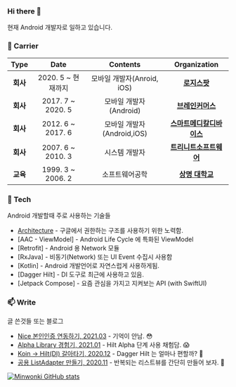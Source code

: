 ### Hi there 👋

현재 Android 개발자로 일하고 있습니다.

### :purple_heart:  Carrier

| **Type** | **Date** | **Contents** | **Organization** |
|:--------:|:--------:|:--------:|:--------:|
| **회사** | 2020. 5 ~ 현재까지 | 모바일 개발자(Anroid, iOS) | **[로지스팟](https://www.logi-spot.com/)** |
| **회사** | 2017. 7 ~ 2020. 5 | 모바일 개발자(Android) | **[브레인커머스](https://www.jobplanet.co.kr/)** |
| **회사** | 2012. 6 ~ 2017. 6 | 모바일 개발자(Android,iOS) | **[스마트메디칼디바이스](http://www.smd21.com/)** |
| **회사** | 2007. 6 ~ 2010. 3 | 시스템 개발자 | **[트리니트소프트웨어](https://www.trinitysoft.co.kr/)** |
| **교육** | 1999. 3 ~ 2006. 2 | 소프트웨어공학 | **[상명 대학교](https://www.smu.ac.kr/)** |

### 🌱  Tech 

Android 개발할때 주로 사용하는 기술들
* [Architecture](https://developer.android.com/jetpack/guide) - 구글에서 권한하는 구조를 사용하기 위한 노력함. 
* [AAC - ViewModel] - Android Life Cycle 에 특화된 ViewModel
* [Retrofit] - Android 용 Network 모듈
* [RxJava] - 비동기(Network) 또는 UI Event 수집시 사용함
* [Kotlin] - Android 개발언어로 자연스럽게 사용하게됨.
* [Dagger Hilt] - DI 도구로 최근에 사용하고 있음.
* [Jetpack Compose] - 요즘 관심을 가지고 지켜보는 API (with SwiftUI)

### 📫  Write 

글 쓴것들 또는 블로그
* [Nice 본인인증 연동하기, 2021.03](https://www.notion.so/wkmin/Nice-iOS-c6e71ae66782486f9751f2db01ee2c30) - 기억이 안남. :flushed:
* [Alpha Library 경험기, 2021.01](https://www.notion.so/wkmin/Alpha-Library-10370dbe4c644fc28d70650671164cec) - Hilt Alpha 단계 사용 채험담. :scream: 
* [Koin -> Hilt(DI) 갈아타기, 2020.12](https://www.notion.so/wkmin/Hilt-DI-koin-Hilt-f9c22e5ce5594f07a32b964b4164aae1) - Dagger Hilt 는 얼마나 편할까? 🤔
* [공용 ListAdapter 만들기, 2020.11](https://www.notion.so/wkmin/ListAdapter-0b1491db143a48b8859ca17a0175369b) - 반복되는 리스트뷰를 간단히 만들어 보자. 🌱



[![Minwonki GitHub stats](https://github-readme-stats.vercel.app/api?username=minwonki)](https://github.com/anuraghazra/github-readme-stats)

<!--
**minwonki/minwonki** is a ✨ _special_ ✨ repository because its `README.md` (this file) appears on your GitHub profile.

Here are some ideas to get you started:

- 🔭 I’m currently working on ...
- 🌱 I’m currently learning ...
- 👯 I’m looking to collaborate on ...
- 🤔 I’m looking for help with ...
- 💬 Ask me about ...
- 📫 How to reach me: ...
- 😄 Pronouns: ...
- ⚡ Fun fact: ...
-->
